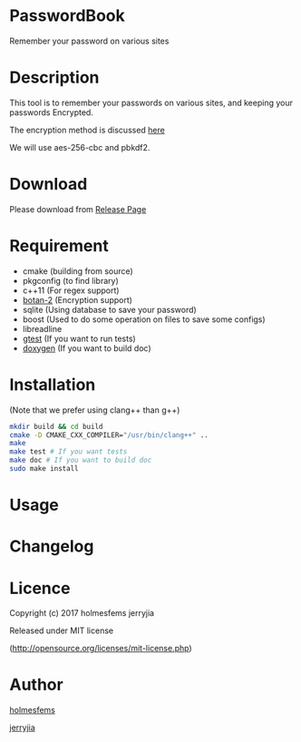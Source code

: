 PasswordBook
============
Remember your password on various sites

# Description

This tool is to remember your passwords on various sites, and keeping your passwords Encrypted.

The encryption method is discussed [here](https://github.com/holmesfems/PasswordBook/blob/master/doc/research/PWD_PLAN.md)

We will use aes-256-cbc and pbkdf2.

# Download

Please download from [Release Page](https://github.com/holmesfems/PasswordBook/releases)

# Requirement

* cmake (building from source)
* pkgconfig (to find library)
* c++11 (For regex support)
* [botan-2](https://github.com/randombit/botan) (Encryption support)
* sqlite (Using database to save your password)
* boost (Used to do some operation on files to save some configs)
* libreadline
* [gtest](https://github.com/google/googletest) (If you want to run tests)
* [doxygen](https://github.com/doxygen/doxygen) (If you want to build doc)

# Installation

(Note that we prefer using clang++ than g++)

```sh
mkdir build && cd build
cmake -D CMAKE_CXX_COMPILER="/usr/bin/clang++" ..
make
make test # If you want tests
make doc # If you want to build doc
sudo make install
```

# Usage

# Changelog

# Licence

Copyright (c) 2017 holmesfems jerryjia

Released under MIT license

(http://opensource.org/licenses/mit-license.php)

# Author

[holmesfems](https://github.com/holmesfems)

[jerryjia](https://github.com/jerryjiahaha)
